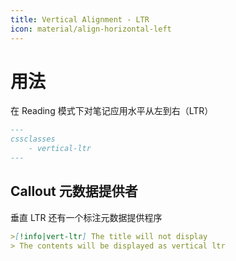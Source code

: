 ```yaml
---
title: Vertical Alignment - LTR
icon: material/align-horizontal-left
---
```


# 用法

在 Reading 模式下对笔记应用水平从左到右（LTR）

```md
---
cssclasses
    - vertical-ltr
---
```

## Callout 元数据提供者

垂直 LTR 还有一个标注元数据提供程序

```md
>[!info|vert-ltr] The title will not display
> The contents will be displayed as vertical ltr
```
